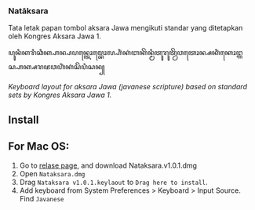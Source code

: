 
### Natāksara
Tata letak papan tombol aksara Jawa mengikuti standar yang ditetapkan oleh Kongres Aksara Jawa 1.

ꦥꦸꦤꦶꦏꦫꦶꦕꦶꦏ꧀ꦲꦤ꧀ꦥꦥꦤ꧀ꦠꦺꦴꦩ꧀ꦧꦺꦴꦭ꧀ꦲꦶꦁꦏꦁꦧꦏꦼꦤ꧀ꦩꦶꦠꦸꦫꦸꦠ꧀ꦮꦼꦮꦠꦺꦴꦤ꧀ꦱꦏꦶꦁꦏꦺꦴꦔ꧀ꦒꦱ꧀ꦲꦏ꧀ꦱꦫꦗꦮꦲꦶꦁꦏꦁꦱꦼꦥꦶꦱꦤ꧀

*Keyboard layout for aksara Jawa (javanese scripture) based on standard sets by Kongres Aksara Jawa 1.*


## Install
For Mac OS: 
---
1. Go to [relase page](https://github.com/lantip/Nataksara/releases), and download Nataksara.v1.0.1.dmg
2. Open `Nataksara.dmg`
3. Drag `Nataksara v1.0.1.keylaout` to `Drag here to install`.
4. Add keyboard from System Preferences > Keyboard > Input Source. Find `Javanese`
